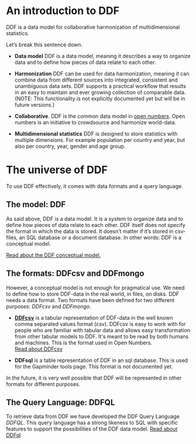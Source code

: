 # An introduction to DDF

DDF is a data model for collaborative harmonization of multidimensional statistics. 

Let’s break this sentence down.

* **Data model**
DDF is a data model, meaning it describes a way to organize data and to define how pieces of data relate to each other.

* **Harmonization**
DDF can be used for data harmonization, meaning it can combine data from different sources into integrated, consistent and unambiguous data sets. DDF supports a practical workflow that results in an easy to maintain and ever growing collection of comparable data. (NOTE:   This functionality is not explicitly documented yet but will be in future versions.)

* **Collaborative**.
DDF is the common data model in [open numbers](https://github.com/open-numbers/wiki/wiki). Open numbers is an initiative to crowdsource and harmonize world-data.

* **Multidimensional statistics** 
DDF is designed to store statistics with multiple dimensions. For example population per country and year, but also per country, year, gender and age group.

# The universe of DDF

To use DDF effectively, it comes with data formats and a query language. 

## **The model: DDF**

As said above, DDF is a data model. It is a system to organize data and to define how pieces of data relate to each other. DDF itself does not specify the format in which the data is stored. It doesn’t matter if it’s stored in csv-files, an SQL database or a document database. In other words: DDF is a conceptual model.

[Read about the DDF conceptual model.](https://docs.google.com/document/d/1Cd2kEH5w3SRJYaDcu-M4dU5SY8No84T3g-QlNSW6pIE/edit#heading=h.5h1e33vzhdlu)

## **The formats: DDFcsv and DDFmongo**

However, a conceptual model is not enough for pragmatical use. We need to define how to store DDF-data in the real world, in files, on disks. DDF needs a data format. Two formats have been defined for two different purposes: *DDFcsv* and *DDFmongo*. 

* [**DDFcsv**](https://docs.google.com/a/gapminder.org/document/d/1aynARjsrSgOKsO1dEqboTqANRD1O9u7J_xmxy8m5jW8/edit?usp=drive_web) is a tabular representation of DDF-data in the well known comma separated values format (csv). DDFcsv is easy to work with for people who are familiar with tabular data and allows easy transformation from other tabular models to DDF. It's meant to be read by both humans and machines. This is the format used in Open Numbers.  
[Read about DDFcsv](https://docs.google.com/a/gapminder.org/document/d/1aynARjsrSgOKsO1dEqboTqANRD1O9u7J_xmxy8m5jW8/edit?usp=drive_web)


* **DDFsql** is a table representation of DDF in an sql database. This is used for the Gapminder tools page. This format is not documented yet.

In the future, it is very well possible that DDF will be represented in other formats for different purposes.  

## **The Query Language: DDFQL**

To retrieve data from DDF we have developed the DDF Query Language *DDFQL*. This query language has a strong likeness to SQL with specific features to support the possibilities of the DDF data model. [Read about DDFql](https://docs.google.com/document/d/1olFm-XXjWxQ4LrTCfM42an6LbjbIgnt__V1DZxSmnuQ/edit?usp=drive_web) 
